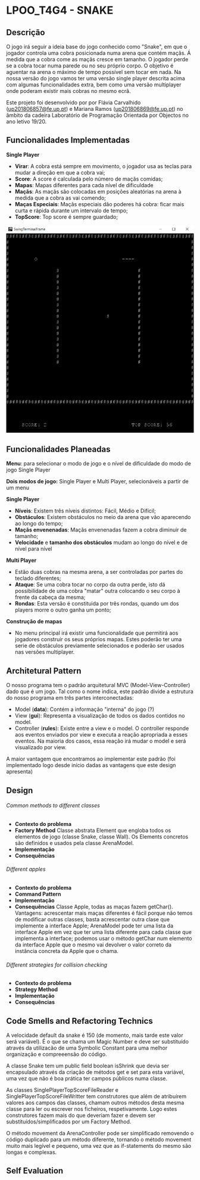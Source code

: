 # LPOO_T4G4 - SNAKE

## Descrição
O jogo irá seguir a ideia base do jogo conhecido como "Snake", em que o jogador controla uma cobra posicionada numa arena que contém maçãs. Á medida que a cobra come as maçãs cresce em tamanho. O jogador perde se a cobra tocar numa parede ou no seu próprio corpo. O objetivo é aguentar na arena o máximo de tempo possível sem tocar em nada.
Na nossa versão do jogo vamos ter uma versão single player descrita acima com algumas funcionalidades extra, bem como uma versão multiplayer onde poderam existir mais cobras no mesmo ecrã.

Este projeto foi desenvolvido por por Flávia Carvalhido (up201806857@fe.up.pt) e Mariana Ramos (up201806869@fe.up.pt) no âmbito da cadeira Laboratório de Programação Orientada por Objectos no ano letivo 19/20.

## Funcionalidades Implementadas
**Single Player**
- **Virar**: A cobra está sempre em movimento, o jogador usa as teclas para mudar a direção em que a cobra vai;
- **Score**: A score é calculada pelo número de maçãs comidas;
- **Mapas**: Mapas diferentes para cada nível de dificuldade
- **Maçãs**: As maçãs são colocadas em posições aleatórias na arena à medida que a cobra as vai comendo;
- **Maças Especiais**: Maçãs especiais dão poderes há cobra: ficar mais curta e rápida durante um intervalo de tempo;
- **TopScore**: Top score é sempre guardado;


![screenshot of game](/docs/images/screenshot.png)


## Funcionalidades Planeadas

**Menu**: para selecionar o modo de jogo e o nível de dificuldade do modo de jogo Single Player

**Dois modos de jogo:** Single Player e Multi Player, selecionáveis a partir de um menu

**Single Player**
- **Níveis**: Existem três níveis distintos: Fácil, Médio e Difícil;
- **Obstáculos**: Existem obstáculos no meio da arena que vão aparecendo ao longo do tempo;
- **Maçãs envenenadas**: Maçãs envenenadas fazem a cobra diminuir de tamanho;
- **Velocidade** e **tamanho dos obstáculos** mudam ao longo do nível e de nível para nível

**Multi Player**
- Estão duas cobras na mesma arena, a ser controladas por partes do teclado diferentes;
- **Ataque**: Se uma cobra tocar no corpo da outra perde, isto dá possibilidade de uma cobra "matar" outra colocando o seu corpo à frente da cabeça da mesma;
- **Rondas**: Esta versão é constituida por três rondas, quando um dos players morre o outro ganha um ponto;

**Construção de mapas**
- No menu principal irá existir uma funcionalidade que permitirá aos jogadores construir os seus próprios mapas. Estes poderão ter uma serie de obstáculos previamente selecionados e poderão ser usados nas versões multiplayer.

## Architetural Pattern
O nosso programa tem o padrão arquitetural MVC (Model-View-Controller) dado que é um jogo. 
Tal como o nome indica, este padrão divide a estrutura do nosso programa em três partes interconectadas:
- Model (**data**): Contém a informação "interna" do jogo (?)
- View (**gui**): Representa a visualização de todos os dados contidos no model.
- Controller (**rules**): Existe entre a view e o model. O controller responde aos eventos enviados 
por view e executa a reação apropriada a esses eventos. Na maioria dos casos, essa reação irá mudar o model e será
visualizado por view.

A maior vantagem que encontramos ao implementar este padrão 
(foi implementado logo desde início dadas as vantagens que este design apresenta)


## Design
 ###### Common methods to different classes ######
 - **Contexto do problema**
 - **Factory Method**
 Classe abstrata Element que engloba todos os elementos de jogo (classe Snake, classe Wall). Os Elements concretos são definidos e usados pela classe ArenaModel.
 - **Implementação**
 - **Consequências**
 
 ###### Different apples ######
 - **Contexto do problema**
 - **Command Pattern**
 - **Implementação**
 - **Consequências**
  Classe Apple, todas as maças fazem getChar(). Vantagens: acrescentar mais maças diferentes é fácil porque não temos de modificar outras classes, basta acrescentar outra clase que implemente a interface Apple; ArenaModel pode ter uma lista da interface Apple em vez que ter uma lista diferente para cada classe que implementa a interface; podemos usar o método getChar num elemento da interface Apple que o mesmo vai devolver o valor correto da instância concreta da Apple que o chama.
 
 
 ###### Different strategies for collision checking ######
 - **Contexto do problema**
 - **Strategy Method**
 - **Implementação**
 - **Consequências**

 
 
## Code Smells and Refactoring Technics
A velocidade default da snake é 150 (de momento, mais tarde este valor será variável). É o que se chama um Magic Number e deve ser substituído através da utilizacão de uma Symbolic Constant para uma melhor organização e compreeensão do código.

A classe Snake tem um public field boolean isShrink que devia ser encapsulado através da criação de métodos get e set para esta variável, uma vez que não é boa prática ter campos públicos numa classe.

As classes SinglePlayerTopScoreFileReader e SinglePlayerTopScoreFileWritter tem construtores que além de atribuírem valores aos campos das classes, chamam outros métodos desta mesma classe para ler ou escrever nos ficheiros, respetivamente. Logo estes construtores fazem mais do que deveriam fazer e devem ser substituídos/simplificados por um Factory Method.

O método movement da ArenaController pode ser simplificado removendo o código duplicado para um método diferente, tornando o método movement muito mais legível e pequeno, uma vez que as if-statements do mesmo são longas e complexas.

## Self Evaluation
